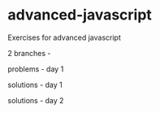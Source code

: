# advanced-javascript
Exercises for advanced javascript


2 branches - 

problems - day 1

solutions - day 1

solutions - day 2
